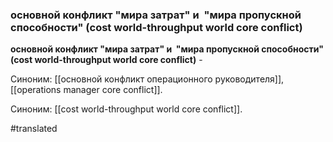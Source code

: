 ### основной конфликт "мира затрат" и  "мира пропускной способности" (cost world-throughput world core conflict)

**основной конфликт "мира затрат" и  "мира пропускной способности" (cost world-throughput world core conflict)** -

Синоним: [[основной конфликт операционного руководителя]], [[operations manager core conflict]].

Синоним: [[cost world-throughput world core conflict]].

#translated
